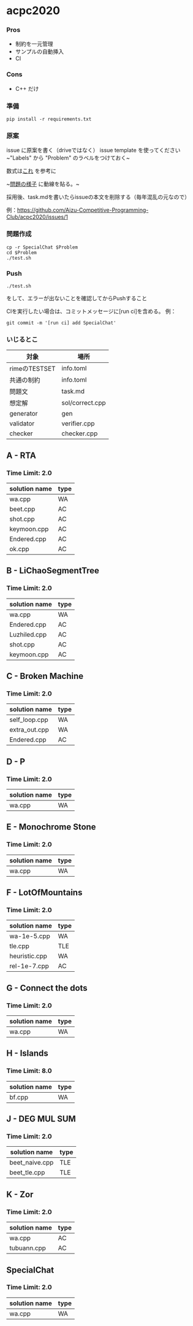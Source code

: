 # acpc2020

### Pros
- 制約を一元管理
- サンプルの自動挿入
- CI

### Cons
- C++ だけ


### 準備
```
pip install -r requirements.txt
```

### 原案
issue に原案を書く（driveではなく） issue template を使ってください　~"Labels" から "Problem" のラベルをつけておく~ 

数式は[これ](https://gist.github.com/a-rodin/fef3f543412d6e1ec5b6cf55bf197d7b#file-a-hack-for-showing-latex-formulas-in-github-markdown-md) を参考に

~[問題の様子](https://docs.google.com/spreadsheets/d/1wsrpUeR21S00EFWw1Z-HYIfQm0EckRZMM6kEBML0zBg/) に動線を貼る。~

採用後、task.mdを書いたらissueの本文を削除する（毎年混乱の元なので）

例：https://github.com/Aizu-Competitive-Programming-Club/acpc2020/issues/1


### 問題作成
```
cp -r SpecialChat $Problem
cd $Problem
./test.sh
```

### Push
```
./test.sh
```
をして、エラーが出ないことを確認してからPushすること

CIを実行したい場合は、コミットメッセージに\[run ci\]を含める。
例：
```
git commit -m '[run ci] add SpecialChat'
```

### いじるとこ
| 対象 | 場所 |
| --- | --- |
| rimeのTESTSET | info.toml |
| 共通の制約 | info.toml |
| 問題文 | task.md |
| 想定解 | sol/correct.cpp |
| generator | gen |
| validator | verifier.cpp |
| checker | checker.cpp |
<!-- start * -->
<!-- start A - RTA-->
## A - RTA
### Time Limit: 2.0
| solution name | type |
|----|----|
|wa.cpp|WA|
|beet.cpp|AC|
|shot.cpp|AC|
|keymoon.cpp|AC|
|Endered.cpp|AC|
|ok.cpp|AC|
<!-- end A - RTA -->

<!-- start B - LiChaoSegmentTree-->
## B - LiChaoSegmentTree
### Time Limit: 2.0
| solution name | type |
|----|----|
|wa.cpp|WA|
|Endered.cpp|AC|
|Luzhiled.cpp|AC|
|shot.cpp|AC|
|keymoon.cpp|AC|
<!-- end B - LiChaoSegmentTree -->

<!-- start C - Broken Machine-->
## C - Broken Machine
### Time Limit: 2.0
| solution name | type |
|----|----|
|self_loop.cpp|WA|
|extra_out.cpp|WA|
|Endered.cpp|AC|
<!-- end C - Broken Machine -->

<!-- start D - P-->
## D - P
### Time Limit: 2.0
| solution name | type |
|----|----|
|wa.cpp|WA|
<!-- end D - P -->

<!-- start E - Monochrome Stone-->
## E - Monochrome Stone
### Time Limit: 2.0
| solution name | type |
|----|----|
|wa.cpp|WA|
<!-- end E - Monochrome Stone -->

<!-- start F - LotOfMountains-->
## F - LotOfMountains
### Time Limit: 2.0
| solution name | type |
|----|----|
|wa-1e-5.cpp|WA|
|tle.cpp|TLE|
|heuristic.cpp|WA|
|rel-1e-7.cpp|AC|
<!-- end F - LotOfMountains -->

<!-- start G - Connect the dots-->
## G - Connect the dots
### Time Limit: 2.0
| solution name | type |
|----|----|
|wa.cpp|WA|
<!-- end G - Connect the dots -->

<!-- start H - Islands-->
## H - Islands
### Time Limit: 8.0
| solution name | type |
|----|----|
|bf.cpp|WA|
<!-- end H - Islands -->

<!-- start J - DEG MUL SUM-->
## J - DEG MUL SUM
### Time Limit: 2.0
| solution name | type |
|----|----|
|beet_naive.cpp|TLE|
|beet_tle.cpp|TLE|
<!-- end J - DEG MUL SUM -->

<!-- start K - Zor-->
## K - Zor
### Time Limit: 2.0
| solution name | type |
|----|----|
|wa.cpp|AC|
|tubuann.cpp|AC|
<!-- end K - Zor -->

<!-- start SpecialChat-->
## SpecialChat
### Time Limit: 2.0
| solution name | type |
|----|----|
|wa.cpp|WA|
<!-- end SpecialChat -->

<!-- end * -->
